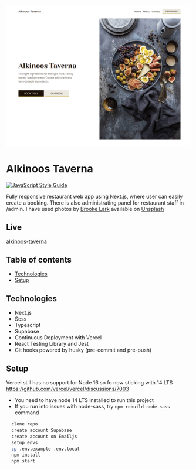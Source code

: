 ![Alkinoos Taverna desktop homescreen](public/assets/images/screenshot.png)

# Alkinoos Taverna

[![JavaScript Style Guide](https://img.shields.io/badge/code_style-standard-brightgreen.svg)](https://standardjs.com)

Fully responsive restaurant web app using Next.js, where user can easily create a booking. There is also administrating panel for restaurant staff in /admin. I have used photos by [Brooke Lark](http://brookelark.com/) available on [Unsplash](https://unsplash.com/@brookelark)

## Live

[alkinoos-taverna](https://alkinoos-taverna.vercel.app/)

## Table of contents

- [Technologies](#technologies)
- [Setup](#setup)

## Technologies

- Next.js
- Scss
- Typescript
- Supabase
- Continuous Deployment with Vercel
- React Testing Library and Jest
- Git hooks powered by husky (pre-commit and pre-push)

## Setup

Vercel still has no support for Node 16 so fo now sticking with 14 LTS
https://github.com/vercel/vercel/discussions/7003

- You need to have node 14 LTS installed to run this project
- If you run into issues with node-sass, try `npm rebuild node-sass` command

```bash
  clone repo
  create account Supabase
  create account on Emailjs
  setup envs
  cp .env.example .env.local
  npm install
  npm start
```